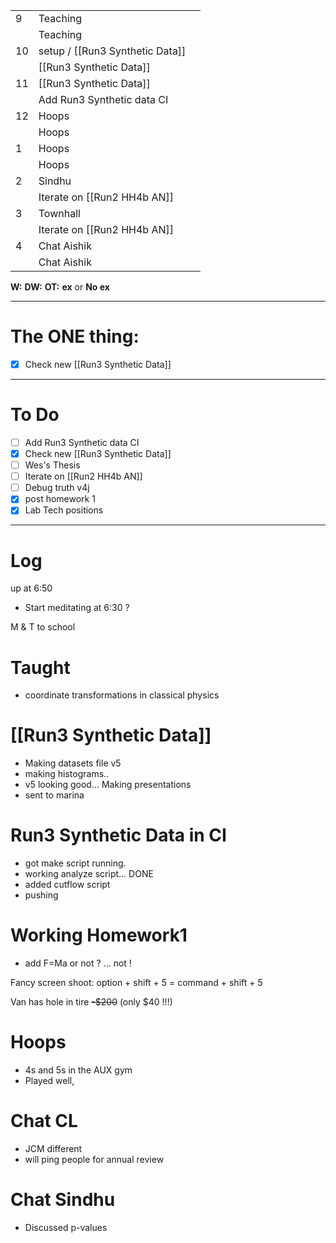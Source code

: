 
|     |                                 |     |
| --- | ------------------------------- | --- |
| 9   | Teaching                        |     |
|     | Teaching                        |     |
| 10  | setup / [[Run3 Synthetic Data]] |     |
|     | [[Run3 Synthetic Data]]         |     |
| 11  | [[Run3 Synthetic Data]]         |     |
|     | Add Run3 Synthetic data CI      |     |
| 12  | Hoops                           |     |
|     | Hoops                           |     |
| 1   | Hoops                           |     |
|     | Hoops                           |     |
| 2   | Sindhu                          |     |
|     | Iterate on  [[Run2 HH4b AN]]    |     |
| 3   | Townhall                        |     |
|     | Iterate on  [[Run2 HH4b AN]]    |     |
| 4   | Chat Aishik                     |     |
|     | Chat Aishik                     |     |

**W:**
**DW:**
**OT:**
**ex** or **No ex**

---
# The ONE thing: 
- [x] Check new [[Run3 Synthetic Data]]

---
# To Do

- [ ] Add Run3 Synthetic data CI
- [x]  Check new [[Run3 Synthetic Data]]
- [ ]  Wes's Thesis
- [ ] Iterate on  [[Run2 HH4b AN]]
- [ ] Debug truth v4j
- [x] post homework 1
- [x] Lab Tech positions

---

# Log

up at 6:50
- Start meditating at 6:30 ?

M & T to school

# Taught
- coordinate transformations in classical physics

# [[Run3 Synthetic Data]]
- Making datasets file v5
- making histograms..
- v5 looking  good... Making presentations 
- sent to marina

# Run3 Synthetic Data in CI
- got make script running.
- working analyze script... DONE
- added cutflow script
- pushing

# Working Homework1
- add F=Ma or not ? ... not !

Fancy screen shoot: option + shift + 5 = command + shift + 5

Van has hole in tire ~~-$200~~ (only $40 !!!)


# Hoops 
- 4s and 5s in the AUX gym
- Played well, 

# Chat CL
- JCM different
- will ping people for annual review

# Chat Sindhu 
- Discussed p-values 

